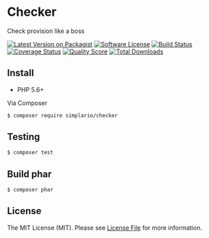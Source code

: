 # Checker

Check provision like a boss

[![Latest Version on Packagist][ico-version]][link-packagist]
[![Software License][ico-license]](LICENSE.md)
[![Build Status][ico-travis]][link-travis]
[![Coverage Status][ico-scrutinizer]][link-scrutinizer]
[![Quality Score][ico-code-quality]][link-code-quality]
[![Total Downloads][ico-downloads]][link-downloads]


## Install
- PHP 5.6+

Via Composer

``` bash
$ composer require simplario/checker
```

## Testing
``` bash
$ composer test
```

## Build phar
``` bash
$ composer phar
```

## License

The MIT License (MIT). Please see [License File](LICENSE.md) for more information.

[ico-version]: https://img.shields.io/packagist/v/simplario/checker.svg
[ico-license]: https://img.shields.io/badge/license-MIT-brightgreen.svg
[ico-travis]: https://img.shields.io/travis/simplario/checker/master.svg
[ico-scrutinizer]: https://img.shields.io/scrutinizer/coverage/g/simplario/checker.svg
[ico-code-quality]: https://img.shields.io/scrutinizer/g/simplario/checker.svg
[ico-downloads]: https://img.shields.io/packagist/dt/simplario/checker.svg

[link-packagist]: https://packagist.org/packages/simplario/checker
[link-travis]: https://travis-ci.org/simplario/checker
[link-scrutinizer]: https://scrutinizer-ci.com/g/simplario/checker/code-structure
[link-code-quality]: https://scrutinizer-ci.com/g/simplario/checker
[link-downloads]: https://packagist.org/packages/simplario/checker
[link-author]: https://github.com/vlad-groznov
[link-contributors]: ../../contributors